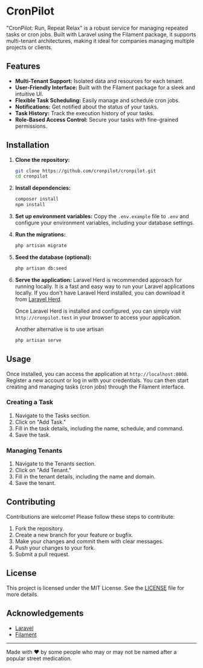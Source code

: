 # CronPilot

"CronPilot: Run, Repeat Relax" is a robust service for managing repeated tasks or cron jobs. Built with Laravel using 
the Filament package, it supports multi-tenant architectures, making it ideal for companies managing multiple projects 
or clients.

## Features

- **Multi-Tenant Support:** Isolated data and resources for each tenant.
- **User-Friendly Interface:** Built with the Filament package for a sleek and intuitive UI.
- **Flexible Task Scheduling:** Easily manage and schedule cron jobs.
- **Notifications:** Get notified about the status of your tasks.
- **Task History:** Track the execution history of your tasks.
- **Role-Based Access Control:** Secure your tasks with fine-grained permissions.

## Installation

1. **Clone the repository:**
    ```bash
    git clone https://github.com/cronpilot/cronpilot.git
    cd cronpilot
    ```

2. **Install dependencies:**
    ```bash
    composer install
    npm install
    ```

3. **Set up environment variables:**
   Copy the `.env.example` file to `.env` and configure your environment variables, including your database settings.

4. **Run the migrations:**
    ```bash
    php artisan migrate
    ```

5. **Seed the database (optional):**
    ```bash
    php artisan db:seed
    ```

6. **Serve the application:**
    Laravel Herd is recommended approach for running locally. It is a fast and easy way to run your Laravel applications
    locally. If you don't have Laravel Herd installed, you can download it from [Laravel Herd](https://herd.laravel.com/).

    Once Laravel Herd is installed and configured, you can simply visit `http://cronpilot.test` in your browser to
    access your application.

    Another alternative is to use artisan
    ```bash
    php artisan serve
    ```

## Usage

Once installed, you can access the application at `http://localhost:8000`. Register a new account or log in with your
credentials. You can then start creating and managing tasks (cron jobs) through the Filament interface.

### Creating a Task

1. Navigate to the Tasks section.
2. Click on "Add Task."
3. Fill in the task details, including the name, schedule, and command.
4. Save the task.

### Managing Tenants

1. Navigate to the Tenants section.
2. Click on "Add Tenant."
3. Fill in the tenant details, including the name and domain.
4. Save the tenant.

## Contributing

Contributions are welcome! Please follow these steps to contribute:

1. Fork the repository.
2. Create a new branch for your feature or bugfix.
3. Make your changes and commit them with clear messages.
4. Push your changes to your fork.
5. Submit a pull request.

## License

This project is licensed under the MIT License. See the [LICENSE](LICENSE) file for more details.

## Acknowledgements

- [Laravel](https://laravel.com/)
- [Filament](https://filamentphp.com/)

---

Made with ❤️ by some people who may or may not be named after a popular street medication.
